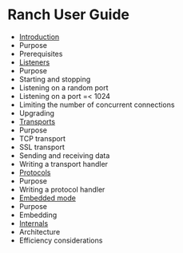 Ranch User Guide
================

 *  [Introduction](introduction.md)
   *  Purpose
   *  Prerequisites
 *  [Listeners](listeners.md)
   *  Purpose
   *  Starting and stopping
   *  Listening on a random port
   *  Listening on a port =< 1024
   *  Limiting the number of concurrent connections
   *  Upgrading
 *  [Transports](transports.md)
   *  Purpose
   *  TCP transport
   *  SSL transport
   *  Sending and receiving data
   *  Writing a transport handler
 *  [Protocols](protocols.md)
   *  Purpose
   *  Writing a protocol handler
 *  [Embedded mode](embedded.md)
   *  Purpose
   *  Embedding
 *  [Internals](internals.md)
   *  Architecture
   *  Efficiency considerations
